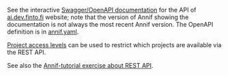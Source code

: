 See the interactive [Swagger/OpenAPI documentation](https://ai.dev.finto.fi/v1/ui/) for the API of [ai.dev.finto.fi](https://ai.dev.finto.fi) website; note that the version of Annif showing the documentation is not always the most recent Annif version. The OpenAPI definition is in [annif.yaml](https://github.com/NatLibFi/Annif/blob/master/annif/openapi/annif.yaml).

[Project access levels](https://github.com/NatLibFi/Annif/wiki/Project-configuration#access-levels) can be used to restrict which projects are available via the REST API.

See also the [Annif-tutorial exercise about REST API](https://github.com/NatLibFi/Annif-tutorial/blob/master/exercises/OPT_rest_api.md).